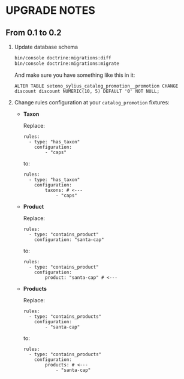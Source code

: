 # UPGRADE NOTES

## From 0.1 to 0.2

1. Update database schema

    ```bash
    bin/console doctrine:migrations:diff
    bin/console doctrine:migrations:migrate
    ```

    And make sure you have something like this in it:

    ```
    ALTER TABLE setono_sylius_catalog_promotion__promotion CHANGE discount discount NUMERIC(10, 5) DEFAULT '0' NOT NULL;
    ```

2. Change rules configuration at your `catalog_promotion` fixtures:

    - **Taxon**

      Replace:

         ```
         rules:
           - type: "has_taxon"
             configuration:
                 - "caps"
         ```

      to:

         ```
         rules:
           - type: "has_taxon"
             configuration:
                 taxons: # <---
                     - "caps"
         ```

    - **Product**

      Replace:

         ```
         rules:
           - type: "contains_product"
             configuration: "santa-cap"
         ```

      to:

         ```
         rules:
           - type: "contains_product"
             configuration:
                 product: "santa-cap" # <---
         ```

    - **Products**
    
      Replace:
    
         ```
         rules:
           - type: "contains_products"
             configuration:
                 - "santa-cap"
         ```
    
      to:
    
         ```
         rules:
           - type: "contains_products"
             configuration:
                 products: # <---
                     - "santa-cap"
         ```
